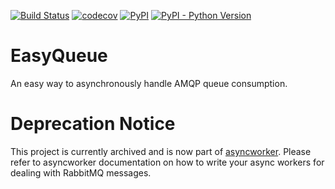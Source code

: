 
[![Build Status](https://travis-ci.org/B2W-BIT/easyqueue.svg?branch=master)](https://travis-ci.org/B2W-BIT/easyqueue)
[![codecov](https://codecov.io/gh/B2W-BIT/easyqueue/branch/master/graph/badge.svg)](https://codecov.io/gh/B2W-BIT/easyqueue)
[![PyPI](https://img.shields.io/pypi/v/easyqueue.svg)](http://pypi.python.org/pypi/easyqueue)
[![PyPI - Python Version](https://img.shields.io/pypi/pyversions/easyqueue.svg)](http://pypi.python.org/pypi/easyqueue)


# EasyQueue

An easy way to asynchronously handle AMQP queue consumption.


# Deprecation Notice

This project is currently archived and is now part of [asyncworker](https://github.com/B2W-BIT/async-worker).
Please refer to asyncworker documentation on how to write your async workers for dealing with RabbitMQ messages.

